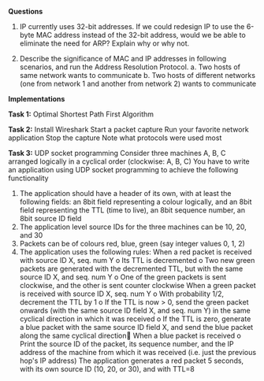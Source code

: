 **Questions**

1. IP currently uses 32-bit addresses. If we could redesign IP to use the 6-byte MAC
address instead of the 32-bit address, would we be able to eliminate the need for
ARP? Explain why or why not.

2. Describe the significance of MAC and IP addresses in following scenarios, and run
the Address Resolution Protocol.
a. Two hosts of same network wants to communicate
b. Two hosts of different networks (one from network 1 and another from network 2)
wants to communicate

**Implementations**

**Task 1:** Optimal Shortest Path First Algorithm

**Task 2:** 
Install Wireshark
Start a packet capture
Run your favorite network application
Stop the capture
Note what protocols were used most

**Task 3:** UDP socket programming
Consider three machines A, B, C arranged logically in a cyclical order (clockwise: A,
B, C)
You have to write an application using UDP socket programming to achieve the
following functionality
1. The application should have a header of its own, with at least the following fields: an
8bit field representing a colour logically, and an 8bit field representing the TTL (time
to live), an 8bit sequence number, an 8bit source ID field
2. The application level source IDs for the three machines can be 10, 20, and 30
3. Packets can be of colours red, blue, green (say integer values 0, 1, 2)
4. The application uses the following rules:
When a red packet is received with source ID X, seq. num Y
o Its TTL is decremented
o Two new green packets are generated with the decremented TTL, but with the
same source ID X, and seq. num Y
o One of the green packets is sent clockwise, and the other is sent counter
clockwise
When a green packet is received with source ID X, seq. num Y
o With probability 1/2, decrement the TTL by 1
o If the TTL is now > 0, send the green packet onwards (with the same source
ID field X, and seq. num Y) in the same cyclical direction in which it was
received
o If the TTL is zero, generate a blue packet with the same source ID field X, and
send the blue packet along the same cyclical direction
When a blue packet is received
o Print the source ID of the packet, its sequence number, and the IP address of
the machine from which it was received (i.e. just the previous hop's IP
address)
The application generates a red packet 5 seconds, with its own source ID (10, 20, or
30), and with TTL=8
